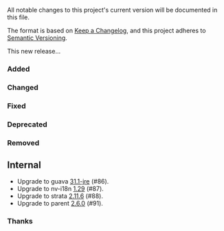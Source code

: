 All notable changes to this project's current version will be documented in this file.

The format is based on [Keep a Changelog](https://keepachangelog.com/en/1.0.0/), and this project adheres
to [Semantic Versioning](https://semver.org/spec/v2.0.0.html).

This new release…

### Added

### Changed

### Fixed

### Deprecated

### Removed

## Internal

- Upgrade to guava [31.1-jre](https://github.com/google/guava/releases/tag/v31.1) (#86).
- Upgrade to nv-i18n [1.29](https://github.com/TakahikoKawasaki/nv-i18n/blob/master/CHANGES.md#129-2021-08-26) (#87).
- Upgrade to strata [2.11.6](https://github.com/OpenGamma/Strata/releases/tag/v2.11.6) (#88).
- Upgrade to parent [2.6.0](https://github.com/marcwrobel/parent/releases/tag/v2.6.0) (#91).

### Thanks
